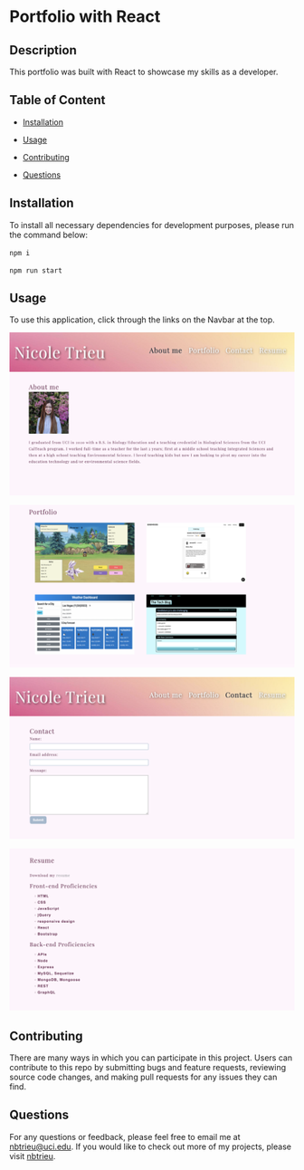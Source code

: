 # Portfolio with React
## Description

This portfolio was built with React to showcase my skills as a developer.

## Table of Content

* [Installation](#installation)

* [Usage](#usage)

* [Contributing](#contributing)

* [Questions](#questions)   


## Installation

To install all necessary dependencies for development purposes, please run the command below:  

``npm i``  

``npm run start``


## Usage

To use this application, click through the links on the Navbar at the top.

 
![About Me](./src/assets/screenshots/about-me.png)  

![Portfolio](./src/assets/screenshots/portfolio.png)  

![Contact](./src/assets/screenshots/contact.png)  

![Resume](./src/assets/screenshots/resume.png)  


## Contributing

There are many ways in which you can participate in this project.
Users can contribute to this repo by submitting bugs and feature requests, reviewing source code changes, and making pull requests for any issues they can find.    


## Questions

For any questions or feedback, please feel free to email me at nbtrieu@uci.edu.
If you would like to check out more of my projects, please visit [nbtrieu](https://github.com/nbtrieu).
